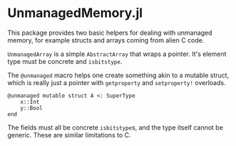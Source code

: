 # UnmanagedMemory.jl

This package provides two basic helpers for dealing with unmanaged memory, for example
structs and arrays coming from alien C code.

`UnmanagedArray` is a simple `AbstractArray` that wraps a pointer. It's element type must
be concrete and `isbitstype`.

The `@unmanaged` macro helps one create something akin to a mutable struct, which is really
just a pointer with `getproperty` and `setproperty!` overloads.

```
@unmanaged mutable struct A <: SuperType
    x::Int
    y::Bool
end
```
The fields must all be concrete `isbitstype`s, and the type itself cannot be generic. These
are similar limitations to C.
